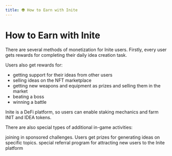 ```yaml
---
title: 👽 How to Earn with Inite
---
```

# How to Earn with Inite

There are several methods of monetization for Inite users. Firstly, every user gets rewards for completing their daily idea creation task. 

Users also get rewards for:

- getting support for their ideas from other users 
- selling ideas on the NFT marketplace
- getting new weapons and equipment as prizes and selling them in the market
- beating a boss
- winning a battle

Inite is a DeFi platform, so users can enable staking mechanics and farm INIT and IDEA tokens.

There are also special types of additional in-game activities: 

joining in sponsored challenges. Users get prizes for generating ideas on specific topics. 
special referral program for attracting new users to the Inite platform 